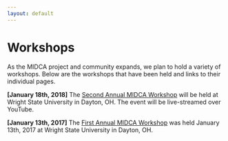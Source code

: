 ```yaml
---
layout: default
---
```


# Workshops

As the MIDCA project and community expands, we plan to hold a variety of workshops. Below are the workshops that have been held and links to their individual pages.

**[January 18th, 2018]** The [Second Annual MIDCA Workshop](workshops/second_workshop) will be held at Wright State University in Dayton, OH. The event will be live-streamed over YouTube.

**[January 13th, 2017]** The [First Annual MIDCA Workshop](workshops/first_workshop) was held January 13th, 2017 at Wright State University in Dayton, OH.
